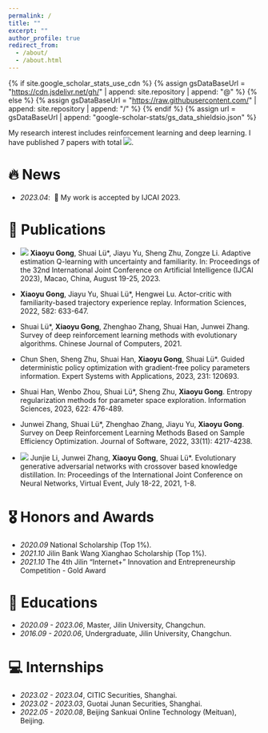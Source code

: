 ```yaml
---
permalink: /
title: ""
excerpt: ""
author_profile: true
redirect_from: 
  - /about/
  - /about.html
---
```


{% if site.google_scholar_stats_use_cdn %}
{% assign gsDataBaseUrl = "https://cdn.jsdelivr.net/gh/" | append: site.repository | append: "@" %}
{% else %}
{% assign gsDataBaseUrl = "https://raw.githubusercontent.com/" | append: site.repository | append: "/" %}
{% endif %}
{% assign url = gsDataBaseUrl | append: "google-scholar-stats/gs_data_shieldsio.json" %}

<span class='anchor' id='about-me'></span>

My research interest includes reinforcement learning and deep learning. I have published 7 papers with total <a href='https://scholar.google.com/citations?user=4nAZQDwAAAAJ'><img src="https://img.shields.io/endpoint?url={{ url | url_encode }}&logo=Google%20Scholar&labelColor=f6f6f6&color=9cf&style=flat&label=citations"></a>.

# 🔥 News
- *2023.04*: &nbsp;🎉 My work is accepted by IJCAI 2023.

# 📝 Publications 
- ![](https://img.shields.io/badge/IJCAI%202023-blue) **Xiaoyu Gong**, Shuai Lü*, Jiayu Yu, Sheng Zhu, Zongze Li. Adaptive estimation Q-learning with uncertainty and familiarity. In: Proceedings of the 32nd International Joint Conference on Artificial Intelligence (IJCAI 2023), Macao, China, August 19-25, 2023. 
- **Xiaoyu Gong**, Jiayu Yu, Shuai Lü*, Hengwei Lu. Actor-critic with familiarity-based trajectory experience replay. Information Sciences, 2022, 582: 633-647.
- Shuai Lü*, **Xiaoyu Gong**, Zhenghao Zhang, Shuai Han, Junwei Zhang. Survey of deep reinforcement learning methods with evolutionary algorithms. Chinese Journal of Computers, 2021.

- Chun Shen, Sheng Zhu, Shuai Han, **Xiaoyu Gong**, Shuai Lü*. Guided deterministic policy optimization with gradient-free policy parameters information. Expert Systems with Applications, 2023, 231: 120693.
- Shuai Han, Wenbo Zhou, Shuai Lü*, Sheng Zhu, **Xiaoyu Gong**. Entropy regularization methods for parameter space exploration. Information Sciences, 2023, 622: 476-489.
- Junwei Zhang, Shuai Lü*, Zhenghao Zhang, Jiayu Yu, **Xiaoyu Gong**. Survey on Deep Reinforcement Learning Methods Based on Sample Efficiency Optimization. Journal of Software, 2022, 33(11): 4217-4238.
- ![](https://img.shields.io/badge/IJCNN%202021-blue) Junjie Li, Junwei Zhang, **Xiaoyu Gong**, Shuai Lü*. Evolutionary generative adversarial networks with crossover based knowledge distillation. In: Proceedings of the International Joint Conference on Neural Networks, Virtual Event, July 18-22, 2021, 1-8. 

# 🎖 Honors and Awards
- *2020.09* National Scholarship (Top 1%).
- *2021.10* Jilin Bank Wang Xianghao Scholarship (Top 1%).
- *2021.10* The 4th Jilin “Internet+” Innovation and Entrepreneurship Competition - Gold Award

# 📖 Educations
- *2020.09 - 2023.06*, Master, Jilin University, Changchun.
- *2016.09 - 2020.06*, Undergraduate, Jilin University, Changchun.

# 💻 Internships
- *2023.02 - 2023.04*, CITIC Securities, Shanghai.
- *2023.02 - 2023.03*, Guotai Junan Securities, Shanghai.
- *2022.05 - 2020.08*, Beijing Sankuai Online Technology (Meituan), Beijing.
